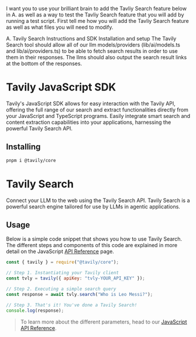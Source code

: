 

I want you to use your brilliant brain to add the Tavliy Search feature below in A. as well as a way to test the Tavliy Search feature that you will add by running a test script.  First tell me how you will add the Tavliy Search feature as well as what files you will need to modify.

A. Tavily Search Instructions and SDK Installation and setup
The Tavily Search tool should allow all of our llm models/providers (lib/ai/models.ts and lib/ai/providers.ts) to be able to fetch search results in order to use them in their responses.  The llms should also output the search result links at the bottom of the responses.


# Tavily JavaScript SDK

Tavily's JavaScript SDK allows for easy interaction with the Tavily API, offering the full range of our search and extract functionalities directly from your JavaScript and TypeScript programs. Easily integrate smart search and content extraction capabilities into your applications, harnessing the powerful Tavily Search API.

## Installing
```bash
pnpm i @tavily/core
```

# Tavily Search
Connect your LLM to the web using the Tavily Search API. Tavily Search is a powerful search engine tailored for use by LLMs in agentic applications.

## Usage
Below is a simple code snippet that shows you how to use Tavily Search. The different steps and components of this code are explained in more detail on the JavaScript [API Reference](https://docs.tavily.com/sdk/get-started/javascript) page.

```javascript
const { tavily } = require("@tavily/core");

// Step 1. Instantiating your Tavily client
const tvly = tavily({ apiKey: "tvly-YOUR_API_KEY" });

// Step 2. Executing a simple search query
const response = await tvly.search("Who is Leo Messi?");

// Step 3. That's it! You've done a Tavily Search!
console.log(response);
```

> To learn more about the different parameters, head to our [JavaScript API Reference](https://docs.tavily.com/sdk/reference/javascript).



